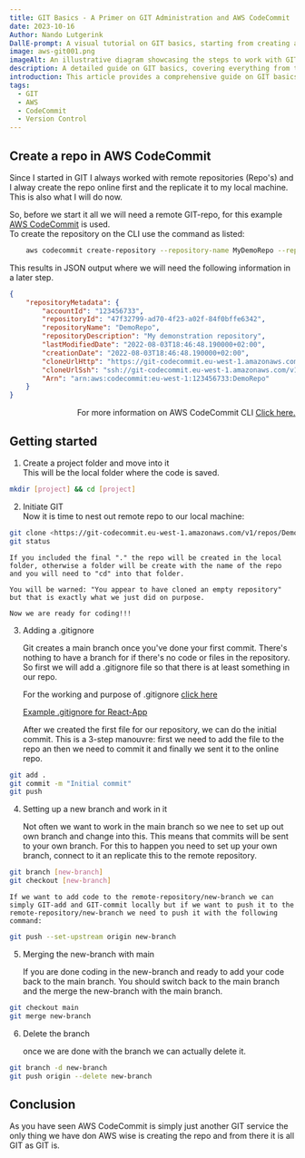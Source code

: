 ```yaml
---  
title: GIT Basics - A Primer on GIT Administration and AWS CodeCommit  
date: 2023-10-16  
Author: Nando Lutgerink  
DallE-prompt: A visual tutorial on GIT basics, starting from creating an AWS CodeCommit repository to basic GIT administration.  
image: aws-git001.png 
imageAlt: An illustrative diagram showcasing the steps to work with GIT and AWS CodeCommit.  
description: A detailed guide on GIT basics, covering everything from the creation of a GIT repository to basic GIT administration. It includes a step-by-step setup of an AWS CodeCommit repository and instructions on how to work with it using GIT.  
introduction: This article provides a comprehensive guide on GIT basics, starting with the creation of a GIT repository in AWS CodeCommit, and proceeding to basic GIT administration tasks. Whether you're new to GIT or looking to brush up your skills, this guide offers a clear and concise walkthrough.  
tags:  
  - GIT  
  - AWS  
  - CodeCommit  
  - Version Control  
---  
```


## Create a repo in AWS CodeCommit

Since I started in GIT I always worked with remote repositories (Repo's) and I alway create the repo online first and the replicate it to my local machine. This is also what I will do now.

So, before we start it all we will need a remote GIT-repo, for this example [AWS CodeCommit](https://aws.amazon.com/codecommit/ "Securely host highly scalable private Git repositories. Collaborate on code.") is used.  
To create the repository on the CLI use the command as listed:

```bash
    aws codecommit create-repository --repository-name MyDemoRepo --repository-description "My demonstration repository" --tags Team=NLU 
```

This results in JSON output where we will need the following information in a later step.

```json
{
    "repositoryMetadata": {
        "accountId": "123456733",
        "repositoryId": "47f32799-ad70-4f23-a02f-84f0bffe6342",
        "repositoryName": "DemoRepo",
        "repositoryDescription": "My demonstration repository",
        "lastModifiedDate": "2022-08-03T18:46:48.190000+02:00",
        "creationDate": "2022-08-03T18:46:48.190000+02:00",
        "cloneUrlHttp": "https://git-codecommit.eu-west-1.amazonaws.com/v1/repos/DemoRepo",
        "cloneUrlSsh": "ssh://git-codecommit.eu-west-1.amazonaws.com/v1/repos/DemoRepo",
        "Arn": "arn:aws:codecommit:eu-west-1:123456733:DemoRepo"
    }
}
```

<div style="text-align: right">
For more information on AWS CodeCommit CLI <a href="https://awscli.amazonaws.com/v2/documentation/api/latest/reference/codecommit/index.html" target="_blank" title="AWS CodeCommit API Reference.">Click here.</a>
</div>

## Getting started

1. Create a project folder and move into it  
        This will be the local folder where the code is saved.

```bash
mkdir [project] && cd [project]
```

2. Initiate GIT  
        Now it is time to nest out remote repo to our local machine:  

```bash
git clone <https://git-codecommit.eu-west-1.amazonaws.com/v1/repos/DemoRepo> .
git status
```

    If you included the final "." the repo will be created in the local folder, otherwise a folder will be create with the name of the repo and you will need to "cd" into that folder.  

    You will be warned: "You appear to have cloned an empty repository" but that is exactly what we just did on purpose.  

    Now we are ready for coding!!!

3. Adding a .gitignore

    Git creates a main branch once you've done your first commit. There's nothing to have a branch for if there's no code or files in the repository. So first we will add a .gitignore file so that there is at least something in our repo.

    For the working and purpose of .gitignore [click here](https://git-scm.com/docs/gitignore/ "A gitignore file specifies intentionally untracked files that Git should ignore. Files already tracked by Git are not affected.")

    [Example .gitignore for React-App](https://github.com/facebook/create-react-app/blob/main/.gitignore "create-react-app/.gitignore")

    After we created the first file for our repository, we can do the initial commit. This is a 3-step manouvre: first we need to add the file to the repo an then we need to commit it and finally we sent it to the online repo.

```bash
git add .
git commit -m "Initial commit"
git push
```

4. Setting up a new branch and work in it

    Not often we want to work in the main branch so we nee to set up out own branch and change into this. This means that commits will be sent to your own branch. For this to happen you need to set up your own branch, connect to it an replicate this to the remote repository.

```bash
git branch [new-branch]
git checkout [new-branch]
```

    If we want to add code to the remote-repository/new-branch we can simply GIT-add and GIT-commit locally but if we want to push it to the remote-repository/new-branch we need to push it with the following command:

```bash
git push --set-upstream origin new-branch
```

5. Merging the new-branch with main

    If you are done coding in the new-branch and ready to add your code back to the main branch. You should switch back to the main branch and the merge the new-branch with the main branch.

```bash
git checkout main
git merge new-branch
```

6. Delete the branch

    once we are done with the branch we can actually delete it.

```bash
git branch -d new-branch
git push origin --delete new-branch
```

## Conclusion

As you have seen AWS CodeCommit is simply just another GIT service the only thing we have don AWS wise is creating the repo and from there it is all GIT as GIT is.
